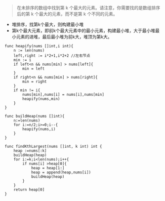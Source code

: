 >在未排序的数组中找到第 k 个最大的元素。请注意，你需要找的是数组排序后的第 k 个最大的元素，而不是第 k 个不同的元素。

- 堆排序，找第k个最大，则构建最小堆
- 第k个最大元素，即前k个最大元素中的最小元素，构建最小堆，大于最小堆最小元素的进堆，最后最小堆为前k大，堆顶为第k大。

```golang
func heapify(nums []int,i int){
	n := len(nums)
	left,right := i*2+1,i*2+2 //左右节点
	min := i
	if left<n && nums[min] > nums[left]{
		min = left
	}
	if right<n && nums[min] > nums[right]{
		min = right
	}
	if min != i{
		nums[min],nums[i] = nums[i],nums[min]
		heapify(nums,min)
	}
}

func buildHeap(nums []int){
	n:=len(nums)
	for i:=n/2;i>=0;i--{
		heapify(nums,i)
	}
}

func findKthLargest(nums []int, k int) int {
    heap :=nums[:k]
    buildHeap(heap)
    for i:=k;i<len(nums);i++{
        if nums[i] >heap[0]{
            heap = heap[1:]
            heap = append(heap,nums[i])
            buildHeap(heap)
        }
    }
    return heap[0]
}
```